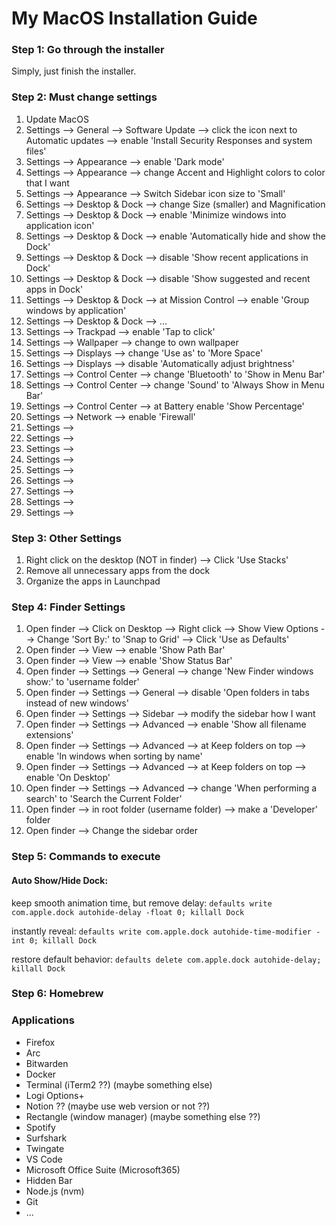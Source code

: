 # My MacOS Installation Guide

### Step 1: Go through the installer

Simply, just finish the installer.

### Step 2: Must change settings

1) Update MacOS
2) Settings --> General --> Software Update --> click the icon next to Automatic updates --> enable 'Install Security Responses and system files'
3) Settings --> Appearance --> enable 'Dark mode'
4) Settings --> Appearance --> change Accent and Highlight colors to color that I want
5) Settings --> Appearance --> Switch Sidebar icon size to 'Small'
6) Settings --> Desktop & Dock --> change Size (smaller) and Magnification 
7) Settings --> Desktop & Dock --> enable 'Minimize windows into application icon'
8) Settings --> Desktop & Dock --> enable 'Automatically hide and show the Dock'
9) Settings --> Desktop & Dock --> disable 'Show recent applications in Dock'
10) Settings --> Desktop & Dock --> disable 'Show suggested and recent apps in Dock'
11) Settings --> Desktop & Dock --> at Mission Control --> enable 'Group windows by application'
12) Settings --> Desktop & Dock --> ...
13) Settings --> Trackpad --> enable 'Tap to click'
14) Settings --> Wallpaper --> change to own wallpaper
15) Settings --> Displays --> change 'Use as' to 'More Space'
16) Settings --> Displays --> disable 'Automatically adjust brightness'
17) Settings --> Control Center --> change 'Bluetooth' to 'Show in Menu Bar'
18) Settings --> Control Center --> change 'Sound' to 'Always Show in Menu Bar'
19) Settings --> Control Center --> at Battery enable 'Show Percentage'
20) Settings --> Network --> enable 'Firewall'
21) Settings -->
22) Settings -->
23) Settings -->
24) Settings -->
25) Settings -->
26) Settings -->
27) Settings -->
28) Settings -->
29) Settings -->

### Step 3: Other Settings

1) Right click on the desktop (NOT in finder) --> Click 'Use Stacks'
2) Remove all unnecessary apps from the dock
3) Organize the apps in Launchpad

### Step 4: Finder Settings

1) Open finder --> Click on Desktop --> Right click --> Show View Options --> Change 'Sort By:' to 'Snap to Grid' --> Click 'Use as Defaults'
2) Open finder --> View --> enable 'Show Path Bar'
3) Open finder --> View --> enable 'Show Status Bar'
4) Open finder --> Settings --> General --> change 'New Finder windows show:' to 'username folder'
5) Open finder --> Settings --> General --> disable 'Open folders in tabs instead of new windows'
6) Open finder --> Settings --> Sidebar --> modify the sidebar how I want
7) Open finder --> Settings --> Advanced --> enable 'Show all filename extensions'
8) Open finder --> Settings --> Advanced --> at Keep folders on top --> enable 'In windows when sorting by name'
9) Open finder --> Settings --> Advanced --> at Keep folders on top --> enable 'On Desktop'
10) Open finder --> Settings --> Advanced --> change 'When performing a search' to 'Search the Current Folder'
11) Open finder --> in root folder (username folder) --> make a 'Developer' folder
12) Open finder --> Change the sidebar order

### Step 5: Commands to execute
#### Auto Show/Hide Dock:

keep smooth animation time, but remove delay:
`defaults write com.apple.dock autohide-delay -float 0; killall Dock`

instantly reveal:
`defaults write com.apple.dock autohide-time-modifier -int 0; killall Dock`

restore default behavior:
`defaults delete com.apple.dock autohide-delay; killall Dock`

### Step 6: Homebrew








### Applications
- Firefox
- Arc
- Bitwarden
- Docker
- Terminal (iTerm2 ??) (maybe something else)
- Logi Options+
- Notion ?? (maybe use web version or not ??)
- Rectangle (window manager) (maybe something else ??)
- Spotify
- Surfshark
- Twingate
- VS Code
- Microsoft Office Suite (Microsoft365)
- Hidden Bar
- Node.js (nvm)
- Git
- ...
